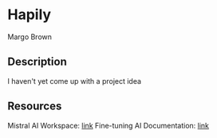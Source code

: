 # Hapily
Margo Brown
## Description
I haven't yet come up with a project idea
## Resources
Mistral AI Workspace: [link](https://console.mistral.ai/)
Fine-tuning AI Documentation: [link](https://docs.mistral.ai/capabilities/finetuning/)
